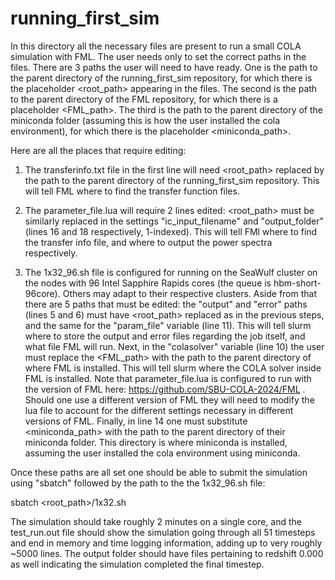 # running_first_sim

In this directory all the necessary files are present to run a small COLA simulation with FML. The user needs only to set the correct paths in the files. There are 3 paths the user will need to have ready. One is the path to the parent directory of the running_first_sim repository, for which there is the placeholder <root_path> appearing in the files. The second is the path to the parent directory of the FML repository, for which there is a placeholder <FML_path>. The third is the path to the parent directory of the miniconda folder (assuming this is how the user installed the cola environment), for which there is the placeholder <miniconda_path>.

Here are all the places that require editing:

1. The transferinfo.txt file in the first line will need <root_path> replaced by the path to the parent directory of the running_first_sim repository. This will tell FML where to find the transfer function files.

2. The parameter_file.lua will require 2 lines edited: <root_path> must be similarly replaced in the settings "ic_input_filename" and "output_folder" (lines 16 and 18 respectively, 1-indexed). This will tell FMl where to find the transfer info file, and where to output the power spectra respectively.

3. The 1x32_96.sh file is configured for running on the SeaWulf cluster on the nodes with 96 Intel Sapphire Rapids cores (the queue is hbm-short-96core). Others may adapt to their respective clusters. Aside from that there are 5 paths that must be edited: the "output" and "error" paths (lines 5 and 6) must have <root_path> replaced as in the previous steps, and the same for the "param_file" variable (line 11). This will tell slurm where to store the output and error files regarding the job itself, and what file FML will run. Next, in the "colasolver" variable (line 10) the user must replace the <FML_path> with the path to the parent directory of where FML is installed. This will tell slurm where the COLA solver inside FML is installed. Note that parameter_file.lua is configured to run with the version of FML here: https://github.com/SBU-COLA-2024/FML . Should one use a different version of FML they will need to modify the lua file to account for the different settings necessary in different versions of FML. Finally, in line 14 one must substitute <miniconda_path> with the path to the parent directory of their miniconda folder. This directory is where miniconda is installed, assuming the user installed the cola environment using miniconda.

Once these paths are all set one should be able to submit the simulation using "sbatch" followed by the path to the the 1x32_96.sh file:

sbatch <root_path>/1x32.sh

The simulation should take roughly 2 minutes on a single core, and the test_run.out file should show the simulation going through all 51 timesteps and end in memory and time logging information, adding up to very roughly ~5000 lines. The output folder should have files pertaining to redshift 0.000 as well indicating the simulation completed the final timestep.
